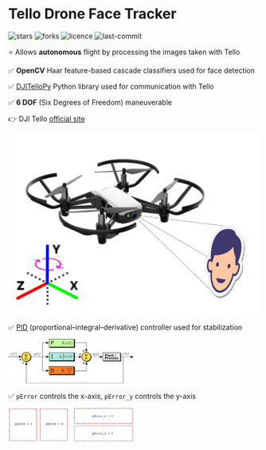 # Tello Drone Face Tracker

![stars](https://img.shields.io/github/stars/myoluk/tello-drone-face-tracker)
![forks](https://img.shields.io/github/forks/myoluk/tello-drone-face-tracker)
![licence](https://img.shields.io/github/license/myoluk/tello-drone-face-tracker)
![last-commit](https://img.shields.io/github/last-commit/myoluk/tello-drone-face-tracker)

:star: Allows **autonomous** flight by processing the images taken with Tello

:white_check_mark: **OpenCV** Haar feature-based cascade classifiers used for face detection

:white_check_mark: [DJITelloPy](https://pypi.org/project/djitellopy) Python library used for communication with Tello

:white_check_mark: **6 DOF** (Six Degrees of Freedom) maneuverable

:point_right: DJI Tello [official site](https://store.dji.com/shop/tello-series)

![Tello Drone Face Tracker](images/tello-drone-face-tracker.png)

:white_check_mark: [PID](https://en.wikipedia.org/wiki/PID_controller) (proportional–integral–derivative) controller used for stabilization

<img src="images/pid-diagram.png" style="width:50%" alt="PID">

:white_check_mark: `pError` controls the x-axis, `pError_y` controls the y-axis

<img src="images/p-error-axis.png" style="width:50%" alt="PID Errors">
